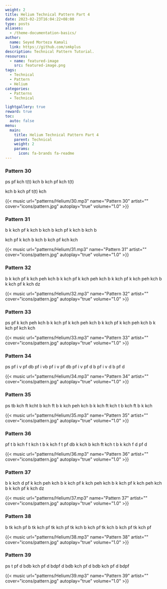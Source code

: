 ```yaml
---
weight: 2
title: Helium Technical Pattern Part 4
date: 2023-02-23T16:04:22+08:00
type: posts
aliases:
  - /theme-documentation-basics/
author:
  name: Seyed Morteza Kamali
  link: https://github.com/smkplus
description: Technical Pattern Tutorial.
resources:
  - name: featured-image
    src: featured-image.png
tags:
  - Technical
  - Pattern
  - Helium
categories:
  - Patterns
  - Technical

lightgallery: true
reward: true
toc:
  auto: false
menu:
  main:
    title: Helium Technical Pattern Part 4
    parent: Technical
    weight: 2
    params:
      icon: fa-brands fa-readme
---
```

### Pattern 30
ps pf kch t(t) kch b kch pf kch t(t)

kch b kch pf t(t) kch

{{< music url="patterns/Helium/30.mp3" name="Pattern 30" artist="" cover="icons/pattern.jpg" autoplay="true" volume="1.0" >}}

### Pattern 31
b k kch pf k kch b kch b kch pf k kch b kch b

kch pf k kch b kch b kch pf kch kch

{{< music url="patterns/Helium/31.mp3" name="Pattern 31" artist="" cover="icons/pattern.jpg" autoplay="true" volume="1.0" >}}

### Pattern 32
b k kch pf k kch peh kch b k kch pf k kch peh kch b k kch pf k kch peh kch b k kch pf k kch dz

{{< music url="patterns/Helium/32.mp3" name="Pattern 32" artist="" cover="icons/pattern.jpg" autoplay="true" volume="1.0" >}}

### Pattern 33
ps pf k kch peh kch b k kch pf k kch peh kch b k kch pf k kch peh kch b k kch pf kch kch

{{< music url="patterns/Helium/33.mp3" name="Pattern 33" artist="" cover="icons/pattern.jpg" autoplay="true" volume="1.0" >}}

### Pattern 34
ps pf i v pf db pf i vb pf i v pf db pf i v pf d b pf i v d b pf d

{{< music url="patterns/Helium/34.mp3" name="Pattern 34" artist="" cover="icons/pattern.jpg" autoplay="true" volume="1.0" >}}

### Pattern 35
ps tb kch ft kcht b kch ft b k kch peh kch b k kch ft kch t b kch ft b k kch

{{< music url="patterns/Helium/35.mp3" name="Pattern 35" artist="" cover="icons/pattern.jpg" autoplay="true" volume="1.0" >}}

### Pattern 36
pf t b kch f t kch t b k kch f t pf db k kch b kch ft kch t b k kch f d pf d

{{< music url="patterns/Helium/36.mp3" name="Pattern 36" artist="" cover="icons/pattern.jpg" autoplay="true" volume="1.0" >}}

### Pattern 37
b k kch d pf k kch peh kch b k kch pf k kch peh kch b k kch pf k kch peh kch b k kch pf k kch dz

{{< music url="patterns/Helium/37.mp3" name="Pattern 37" artist="" cover="icons/pattern.jpg" autoplay="true" volume="1.0" >}}

### Pattern 38
b tk kch pf b tk kch pf tk kch pf tk kch b kch pf tk kch b kch pf tk kch pf

{{< music url="patterns/Helium/38.mp3" name="Pattern 38" artist="" cover="icons/pattern.jpg" autoplay="true" volume="1.0" >}}

### Pattern 39
ps t pf d bdb kch pf d bdpf d bdb kch pf d bdb kch pf d bdpf

{{< music url="patterns/Helium/39.mp3" name="Pattern 39" artist="" cover="icons/pattern.jpg" autoplay="true" volume="1.0" >}}